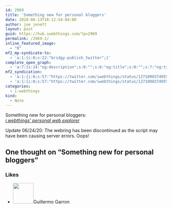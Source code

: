 ```yaml
---
id: 2969
title: 'Something new for personal bloggers'
date: 2020-06-13T16:12:54-04:00
author: joe jenett
layout: post
guid: https://hub.iwebthings.com/?p=2969
permalink: /2969-2/
inline_featured_image:
  - "0"
mf2_mp-syndicate-to:
  - 'a:1:{i:0;s:22:"bridgy-publish_twitter";}'
complete_open_graph:
  - 'a:7:{s:14:"og:description";s:0:"";s:8:"og:title";s:0:"";s:7:"og:type";s:0:"";s:12:"twitter:card";s:7:"summary";s:15:"twitter:creator";s:0:"";s:19:"twitter:description";s:0:"";s:8:"og:image";s:0:"";}'
mf2_syndication:
  - 'a:1:{i:0;s:57:"https://twitter.com/iwebthings/status/1271898374955061249";}'
  - 'a:1:{i:0;s:57:"https://twitter.com/iwebthings/status/1271898374955061249";}'
categories:
  - i-webthings
kind:
  - Note
---
```

Something new for personal bloggers:  
[_i.webthings’ personal web explorer_](https://iwebthings.jenett.org/ring/)

Update 06/24/20: The webring has been discontinued as the script may have been causing server errors. Oops!

<h2 id="comments-title">One thought on “Something new for personal bloggers”		</h2>


<ol class="commentlist">
</ol>



<div class="likes">
<h3>Likes</h3>
<ul class="mention-list linkback-like"><li class="webmention even thread-even depth-1 linkback-like-single u-like h-cite h-entry p-comment comment" id="comment-451">
<span class="p-author h-card"><a class="u-url" title="Guillermo Garron liked this note on twitter.com." href="https://twitter.com/ggarron"><img alt="" src="https://pbs.twimg.com/profile_images/1117923919/yo.jpg" srcset="https://pbs.twimg.com/profile_images/1117923919/yo.jpg 2x" class="avatar avatar-64 photo avatar-default local-avatar u-photo" itemprop="image" loading="lazy" width="64" height="64"></a><span class="hide-name p-name">Guillermo Garron</span></span><a class="u-url __mPS2id" href="https://twitter.com/iwebthings/status/1271898374955061249#favorited-by-19180202"></a>
</li></ul></div>